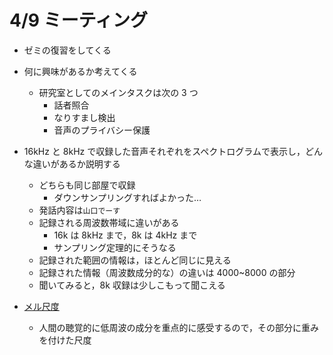 # 4/9 ミーティング

-   ゼミの復習をしてくる
-   何に興味があるか考えてくる
    -   研究室としてのメインタスクは次の 3 つ
        -   話者照合
        -   なりすまし検出
        -   音声のプライバシー保護
-   16kHz と 8kHz で収録した音声それぞれをスペクトログラムで表示し，どんな違いがあるか説明する

    -   どちらも同じ部屋で収録
        -   ダウンサンプリングすればよかった…
    -   発話内容は`山口でーす`
    -   記録される周波数帯域に違いがある
        -   16k は 8kHz まで，8k は 4kHz まで
        -   サンプリング定理的にそうなる
    -   記録された範囲の情報は，ほとんど同じに見える
    -   記録された情報（周波数成分的な）の違いは 4000~8000 の部分
    -   聞いてみると，8k 収録は少しこもって聞こえる

-   [メル尺度](http://makotomurakami.com/blog/2020/05/29/5478/#:~:text=%E3%83%A1%E3%83%AB%E5%B0%BA%E5%BA%A6,%E3%81%82%E3%82%8B%E3%81%A8%E3%81%84%E3%81%86%E6%80%A7%E8%B3%AA%E3%81%8C%E3%81%82%E3%82%8B%EF%BC%8E)
    -   人間の聴覚的に低周波の成分を重点的に感受するので，その部分に重みを付けた尺度
